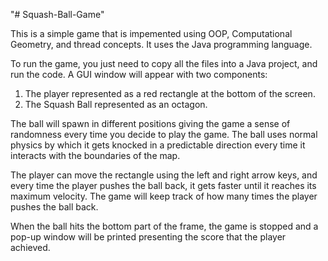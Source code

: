 "# Squash-Ball-Game" 

This is a simple game that is impemented using OOP, Computational Geometry, and 
thread concepts. It uses the Java programming language. 

To run the game, you just need to copy all the files into a Java project, and run 
the code. A GUI window will appear with two components:

1. The player represented as a red rectangle at the bottom of the screen.
2. The Squash Ball represented as an octagon.

The ball will spawn in different positions giving the game a sense of randomness 
every time you decide to play the game. The ball uses normal physics by which
it gets knocked in a predictable direction every time it interacts with the 
boundaries of the map.

The player can move the rectangle using the left and right arrow keys, and every 
time the player pushes the ball back, it gets faster until it reaches its maximum
velocity. The game will keep track of how many times the player pushes the ball 
back.

When the ball hits the bottom part of the frame, the game is stopped and a pop-up
window will be printed presenting the score that the player achieved.
